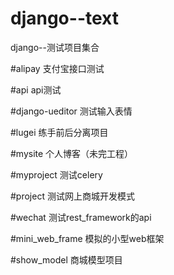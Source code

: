 # django--text
django--测试项目集合

#alipay
支付宝接口测试

#api
api测试

#django-ueditor
测试输入表情

#lugei
练手前后分离项目

#mysite
个人博客（未完工程）

#myproject
测试celery

#project
测试网上商城开发模式

#wechat
测试rest_framework的api

#mini_web_frame
模拟的小型web框架

#show_model
商城模型项目